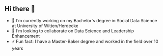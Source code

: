 ## Hi there 👋

- 🔭 I’m currently working on my Bachelor's degree in Social Data Science at University of Witten/Herdecke
- 👯 I’m looking to collaborate on Data Science and Leadership Enhancement
- ⚡ Fun fact: I have a Master-Baker degree and worked in the field over 10 years
